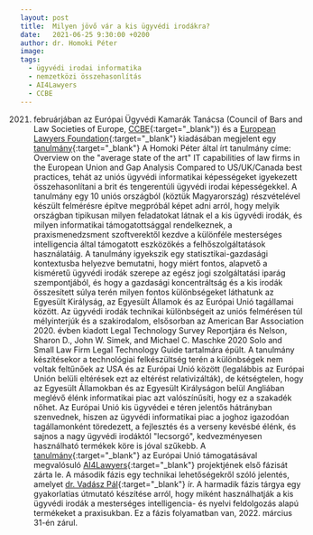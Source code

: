 ```yaml
---
layout: post
title:  Milyen jövő vár a kis ügyvédi irodákra?
date:   2021-06-25 9:30:00 +0200
author: dr. Homoki Péter
image:
tags:
  - ügyvédi irodai informatika
  - nemzetközi összehasonlítás
  - AI4Lawyers
  - CCBE
---
```

2021. februárjában az Európai Ügyvédi Kamarák Tanácsa (Council of Bars and Law Societies of Europe, [CCBE](https://www.ccbe.eu/){:target="_blank"}) és a [European Lawyers Foundation](https://elf-fae.eu/){:target="_blank"} kiadásában megjelent egy [tanulmány](http://elf-fae.eu/wp-content/uploads/2021/03/Overview-of-the-average-state-of-the-art-IT-capabilities-in-the-EU.pdf){:target="_blank"}
A Homoki Péter által írt tanulmány címe: Overview on the "average state of the art" IT capabilities of law firms in the European Union and Gap Analysis Compared to US/UK/Canada best practices, tehát az uniós ügyvédi informatikai képességeket igyekezett összehasonlítani a brit és tengerentúli ügyvédi irodai képességekkel. A tanulmány egy 10 uniós országból (köztük Magyarország) részvételével készült felmérésre építve megpróbál képet adni arról, hogy melyik országban tipikusan milyen feladatokat látnak el a kis ügyvédi irodák, és milyen informatikai támogatottsággal rendelkeznek, a praxismenedzsment szoftverektől kezdve a különféle mesterséges intelligencia által támogatott eszközökés a felhőszolgáltatások használatáig.
A tanulmány igyekszik egy statisztikai-gazdasági kontextusba helyezve bemutatni, hogy miért fontos, alapvető a kisméretű ügyvédi irodák szerepe az egész jogi szolgáltatási iparág szempontjából, és hogy a gazdasági koncentráltság és a kis irodák összesített súlya terén milyen fontos különbségeket láthatunk az Egyesült Királyság, az Egyesült Államok és az Európai Unió tagállamai között.
Az ügyvédi irodák technikai különbségeit az uniós felmérésen túl mélyinterjúk és a szakirodalom, elsősorban az American Bar Association 2020. évben kiadott Legal Technology Survey Reportjára és Nelson, Sharon D., John W. Simek, and Michael C. Maschke 2020 Solo and Small Law Firm Legal Technology Guide tartalmára épült.
A tanulmány készítésekor a technológiai felkészültség terén a különbségek nem voltak feltűnőek az USA és az Európai Unió között (legalábbis az Európai Unión belüli eltérések ezt az eltérést relativizálták), de kétségtelen, hogy az Egyesült Államokban és az Egyesült Királyságon belül Angliában meglévő élénk informatikai piac azt valószínűsíti, hogy ez a szakadék nőhet. Az Európai Unió kis ügyvédei e téren jelentős hátrányban szenvednek, hiszen az ügyvédi informatikai piac a joghoz igazodóan tagállamonként töredezett, a fejlesztés és a verseny kevésbé élénk, és sajnos a nagy ügyvédi irodáktól "lecsorgó", kedvezményesen használható termékek köre is jóval szűkebb.
A [tanulmány](http://elf-fae.eu/wp-content/uploads/2021/03/Overview-of-the-average-state-of-the-art-IT-capabilities-in-the-EU.pdf){:target="_blank"} az Európai Unió támogatásával megvalósuló [AI4Lawyers](https://elf-fae.eu/ai4lawyers/){:target="_blank"} projektjének első fázisát zárta le.
A második fázis egy technikai lehetőségekről szóló jelentés, amelyet [dr. Vadász Pál](https://itki.uni-nke.hu/document/itki-uni-nke-hu/itki_adatlap_vadasz_pal-HU.pdf){:target="_blank"} ír.
A harmadik fázis tárgya egy gyakorlatias útmutató készítése arról, hogy miként használhatják a kis ügyvédi irodák a mesterséges intelligencia- és nyelvi feldolgozás alapú termékeket a praxisukban. Ez a fázis folyamatban van, 2022. március 31-én zárul.
